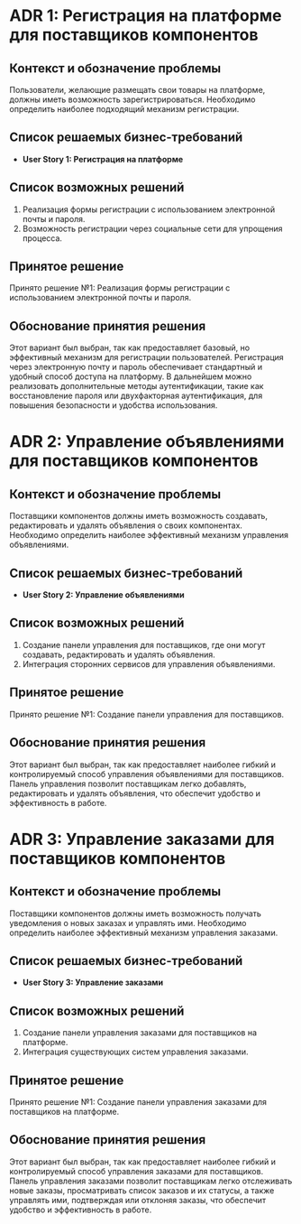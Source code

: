 # ADR 1: Регистрация на платформе для поставщиков компонентов

## Контекст и обозначение проблемы
Пользователи, желающие размещать свои товары на платформе, должны иметь возможность зарегистрироваться. Необходимо определить наиболее подходящий механизм регистрации.

## Список решаемых бизнес-требований
- **User Story 1: Регистрация на платформе**

## Список возможных решений
1. Реализация формы регистрации с использованием электронной почты и пароля.
2. Возможность регистрации через социальные сети для упрощения процесса.

## Принятое решение
Принято решение №1: Реализация формы регистрации с использованием электронной почты и пароля.

## Обоснование принятия решения
Этот вариант был выбран, так как предоставляет базовый, но эффективный механизм для регистрации пользователей. Регистрация через электронную почту и пароль обеспечивает стандартный и удобный способ доступа на платформу. В дальнейшем можно реализовать дополнительные методы аутентификации, такие как восстановление пароля или двухфакторная аутентификация, для повышения безопасности и удобства использования.

# ADR 2: Управление объявлениями для поставщиков компонентов

## Контекст и обозначение проблемы
Поставщики компонентов должны иметь возможность создавать, редактировать и удалять объявления о своих компонентах. Необходимо определить наиболее эффективный механизм управления объявлениями.

## Список решаемых бизнес-требований
- **User Story 2: Управление объявлениями**

## Список возможных решений
1. Создание панели управления для поставщиков, где они могут создавать, редактировать и удалять объявления.
2. Интеграция сторонних сервисов для управления объявлениями.

## Принятое решение
Принято решение №1: Создание панели управления для поставщиков.

## Обоснование принятия решения
Этот вариант был выбран, так как предоставляет наиболее гибкий и контролируемый способ управления объявлениями для поставщиков. Панель управления позволит поставщикам легко добавлять, редактировать и удалять объявления, что обеспечит удобство и эффективность в работе.

# ADR 3: Управление заказами для поставщиков компонентов

## Контекст и обозначение проблемы
Поставщики компонентов должны иметь возможность получать уведомления о новых заказах и управлять ими. Необходимо определить наиболее эффективный механизм управления заказами.

## Список решаемых бизнес-требований
- **User Story 3: Управление заказами**

## Список возможных решений
1. Создание панели управления заказами для поставщиков на платформе.
2. Интеграция существующих систем управления заказами.

## Принятое решение
Принято решение №1: Создание панели управления заказами для поставщиков на платформе.

## Обоснование принятия решения
Этот вариант был выбран, так как предоставляет наиболее гибкий и контролируемый способ управления заказами для поставщиков. Панель управления заказами позволит поставщикам легко отслеживать новые заказы, просматривать список заказов и их статусы, а также управлять ими, подтверждая или отклоняя заказы, что обеспечит удобство и эффективность в работе.
